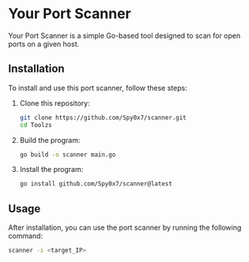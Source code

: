 # Your Port Scanner

Your Port Scanner is a simple Go-based tool designed to scan for open ports on a given host.

## Installation

To install and use this port scanner, follow these steps:

1. Clone this repository:
    ```bash
    git clone https://github.com/Spy0x7/scanner.git
    cd Toolzs
    ```

2. Build the program:
    ```bash
    go build -o scanner main.go
    ```

3. Install the program:
    ```bash
    go install github.com/Spy0x7/scanner@latest
    ```

## Usage

After installation, you can use the port scanner by running the following command:

```bash
scanner -i <target_IP>
